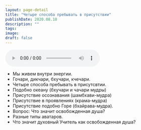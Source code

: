```yaml
---
layout: page-detail
title: "Четыре способа пребывать в присутствии"
publishDate: 2020.08.10
description: ""
tags:
image:
draft: false
---
```


<audio title="2020.08.10 - Четыре способа пребывать в присутствии.mp3" src="/upload/iblock/e80/e802b3bd132567ab2afd27b845918b36.mp3" controls=""></audio>

* Мы живем внутри энергии.
* Гочари, дикчари, бхучари, кчечари.
* Четыре способа пребывать в присутсвтии.
* Подобно океану (бхучари и чачари мудры)
* Присутствие осознавания (шамбхави-мудра)
* Присутствие в проявлениях (крама-мудра)
* Присутствие подобно Горе (бхайрава-мудра).
* Вопрос: Что значит освобожденная душа?
* Разные типы аватаров.
* Что значит духовный Учитель как освобожденная душа?

  
